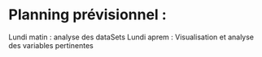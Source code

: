 # Planning prévisionnel :
Lundi matin : analyse des dataSets
Lundi aprem : Visualisation et analyse des variables pertinentes
